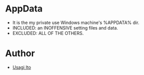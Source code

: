 # AppData

- It is the my private use Windows machine's %APPDATA% dir.
- INCLUDED: an INOFFENSIVE setting files and data.
- EXCLUDED: ALL OF THE OTHERS.

# Author

- [Usagi Ito][]

[Usagi Ito]:http://github.com/usagi/

